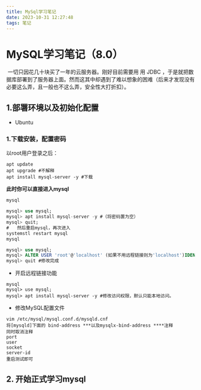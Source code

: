 ```yaml
---
title: MySql学习笔记
date: 2023-10-31 12:27:48
tags: 笔记
---
```


# MySQL学习笔记（8.0）

​		一切只因花几十块买了一年的云服务器。刚好目前需要用 用 JDBC ，于是就把数据库部署到了服务器上面。然而这其中却遇到了难以想象的困难（后来才发现没有必要这么弄，且一般也不这么弄，安全性大打折扣）。

## 1.部署环境以及初始化配置

* Ubuntu

### 1.下载安装，配置密码

以root用户登录之后：

```shell
apt update
apt upgrade	#不解释
apt install mysql-server -y	#下载
```

**此时你可以直接进入mysql**

```sql
mysql

mysql> use mysql;
mysql> apt install mysql-server -y #（将密码置为空）
mysql> quit;
#	然后重启mysql，再次进入
systemstl restart mysql
mysql

mysql> use mysql;
mysql> ALTER USER 'root'@'localhost' (如果不用远程链接则为'localhost')IDENTIFIED WITH mysql_native_password BY '新密码';
mysql> quit #修改完成
```

* 开启远程链接功能

```
mysql
mysql> use mysql;
mysql> apt install mysql-server -y #修改访问权限，默认只能本地访问。
```

* 修改MySQL配置文件

```shell
vim /etc/mysql/mysql.conf.d/mysqld.cnf
将[mysqld]下面的 bind-address ***以及mysqlx-bind-address ****注释
同时取消注释
port
user
socket
server-id
重启测试即可
```

## 2. 开始正式学习mysql

